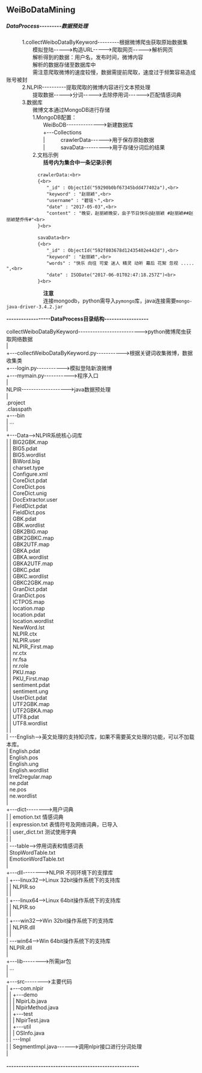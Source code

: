 ## WeiBoDataMining
##### DataProcess---------数据预处理
　　　1.collectWeiboDataByKeyword---------根据微博爬虫获取原始数据集<br>
　　　　　模拟登陆----->构造URL----->爬取网页----->解析网页<br>
　　　　　解析得到的数据：用户名，发布时间，微博内容<br>
　　　　　解析的数据存储至数据库中<br>
　　　　　需注意爬取微博的速度较慢，数据需提前爬取，速度过于频繁容易造成账号被封<br>
　　　2.NLPIR----------提取爬取的微博内容进行文本预处理<br>
　　　　　提取数据----->分词----->去除停用词------>匹配情感词典<br>
　　　3.数据库<br>
　　　　　微博文本通过MongoDB进行存储<br>
　　　　　1.MongoDB配置：<br>
　　　　　　　WeiBoDB-------------->新建数据库<br>
　　　　　　　+---Collections<br>
　　　　　　　|　　　crawlerData------>用于保存原始数据<br>
　　　　　　　|　　　savaData--------->用于存储分词后的结果<br>
　　　　　2.文档示例<br>
　　　　　　　**括号内为集合中一条记录示例**<br>
 ```
　　　　　　　crawlerData:<br>
　　　　　　　{<br>
　　　　　　　　　"_id" : ObjectId("59290b0bf67345bdd477402a"),<br>
　　　　　　　　　"keyword" : "赵丽颖",<br>
　　　　　　　　　"username" : "碧瑶丶",<br>
　　　　　　　　　"date" : "2017-05-03",<br>
　　　　　　　　　"content" : "晚安，赵丽颖晚安，虫子节日快乐@赵丽颖 #赵丽颖##赵丽颖楚乔传#"<br>
　　　　　　　}<br>
```

```
　　　　　　　savaData<br>
　　　　　　　{<br>
　　　　　　　　　"_id" : ObjectId("592f803678d12435402e442d"),<br>
　　　　　　　　　"keyword" : "赵丽颖",<br>
　　　　　　　　　"words" : "快乐 向往 可爱 迷人 精灵 动听 幕后 花絮 忽视 ..... ",<br>
　　　　　　　　　"date" : ISODate("2017-06-01T02:47:18.257Z")<br>
　　　　　　　}<br>
```
　　　　　　　**注意**<br>
　　　　　　　连接mongodb，python需导入`pymongo`库，java连接需要`mongo-java-driver-3.4.2.jar`<br>
 
 
  
**------------------DataProcess目录结构------------------**<br>

collectWeiboDataByKeyword-------------------------->python微博爬虫获取网络数据<br>
|   <br>
+---collectWeiboDataByKeyword.py----------->根据关键词收集微博，数据收集类<br>
+---login.py----------->模拟登陆新浪微博<br>
+---mymain.py----------->程序入口<br>
|<br>
NLPIR------------------->java数据预处理<br>
|<br>
.project<br>
.classpath<br>
+---bin<br>
|   ...<br>
|<br>
+---Data-->NLPIR系统核心词库<br>
|   |   BIG2GBK.map<br>
|   |   BIG5.pdat<br>
|   |   BIG5.wordlist<br>
|   |   BiWord.big<br>
|   |   charset.type<br>
|   |   Configure.xml<br>
|   |   CoreDict.pdat<br>
|   |   CoreDict.pos<br>
|   |   CoreDict.unig<br>
|   |   DocExtractor.user<br>
|   |   FieldDict.pdat<br>
|   |   FieldDict.pos<br>
|   |   GBK.pdat<br>
|   |   GBK.wordlist<br>
|   |   GBK2BIG.map<br>
|   |   GBK2GBKC.map<br>
|   |   GBK2UTF.map<br>
|   |   GBKA.pdat<br>
|   |   GBKA.wordlist<br>
|   |   GBKA2UTF.map<br>
|   |   GBKC.pdat<br>
|   |   GBKC.wordlist<br>
|   |   GBKC2GBK.map<br>
|   |   GranDict.pdat<br>
|   |   GranDict.pos<br>
|   |   ICTPOS.map<br>
|   |   location.map<br>
|   |   location.pdat<br>
|   |   location.wordlist<br>
|   |   NewWord.lst<br>
|   |   NLPIR.ctx<br>
|   |   NLPIR.user<br>
|   |   NLPIR_First.map<br>
|   |   nr.ctx<br>
|   |   nr.fsa<br>
|   |   nr.role<br>
|   |   PKU.map<br>
|   |   PKU_First.map<br>
|   |   sentiment.pdat<br>
|   |   sentiment.ung<br>
|   |   UserDict.pdat<br>
|   |   UTF2GBK.map<br>
|   |   UTF2GBKA.map<br>
|   |   UTF8.pdat<br>
|   |   UTF8.wordlist<br>
|   |   <br>
|   \---English-->英文处理的支持知识库，如果不需要英文处理的功能，可以不加载本库。<br>
|           English.pdat<br>
|           English.pos<br>
|           English.ung<br>
|           English.wordlist<br>
|           Irrel2regular.map<br>
|           ne.pdat<br>
|           ne.pos<br>
|           ne.wordlist<br>
|<br>
+---dict-------->用户词典<br>
|   |   emotion.txt 情感词典<br>
|   |   expression.txt 表情符号及网络词典，已导入<br>
|   |   user_dict.txt 测试使用字典<br>
|   |   <br>
|   \---table-->停用词表和情感词表<br>
|           StopWordTable.txt<br>
|           EmotionWordTable.txt<br>
|<br>
+---dll-------->NLPIR 不同环境下的支撑库<br>
|   +---linux32-->Linux 32bit操作系统下的支持库<br>
|   |       NLPIR.so<br>
|   |       <br>
|   +---linux64-->Linux 64bit操作系统下的支持库<br>
|   |       NLPIR.so<br>
|   |       <br>
|   +---win32-->Win 32bit操作系统下的支持库<br>
|   |       NLPIR.dll<br>
|   |       <br>
|   \---win64-->Win 64bit操作系统下的支持库<br>
|           NLPIR.dll<br>
|<br>
+---lib-------->所需jar包<br>
|   ...<br>
|<br>
+---src-------->主要代码<br>
|   +---com.nlpir<br>
|   |   +---demo<br>
|   |   |       NlpirLib.java<br>
|   |   |       NlpirMethod.java<br>
|   |   +---test<br>
|   |   |       NlpirTest.java<br>
|   |   +---util<br>
|   |   |       OSInfo.java<br>
|   |   \---Impl<br>
|   |           SegmentImpl.java------>调用nlpir接口进行分词处理<br>
|<br>
<br>
**------------------------------------------------------**<br>
